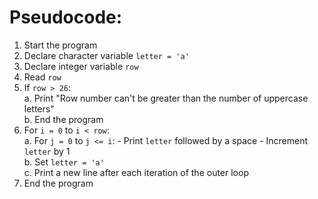 # Pseudocode:

1. Start the program
2. Declare character variable `letter = 'a'`
3. Declare integer variable `row`
4. Read `row`
5. If `row > 26`:\
    a. Print "Row number can't be greater than the number of uppercase letters"\
    b. End the program
6. For `i = 0` to `i < row`:\
    a. For `j = 0` to `j <= i`:
        - Print `letter` followed by a space
        - Increment `letter` by 1\
    b. Set `letter = 'a'`\
    c. Print a new line after each iteration of the outer loop
7. End the program
